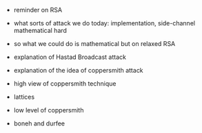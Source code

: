 
* reminder on RSA

* what sorts of attack we do today:
implementation, side-channel
mathematical
hard

* so what we could do is mathematical but on relaxed RSA

* explanation of Hastad Broadcast attack

* explanation of the idea of coppersmith attack

* high view of coppersmith technique

* lattices

* low level of coppersmith

* boneh and durfee